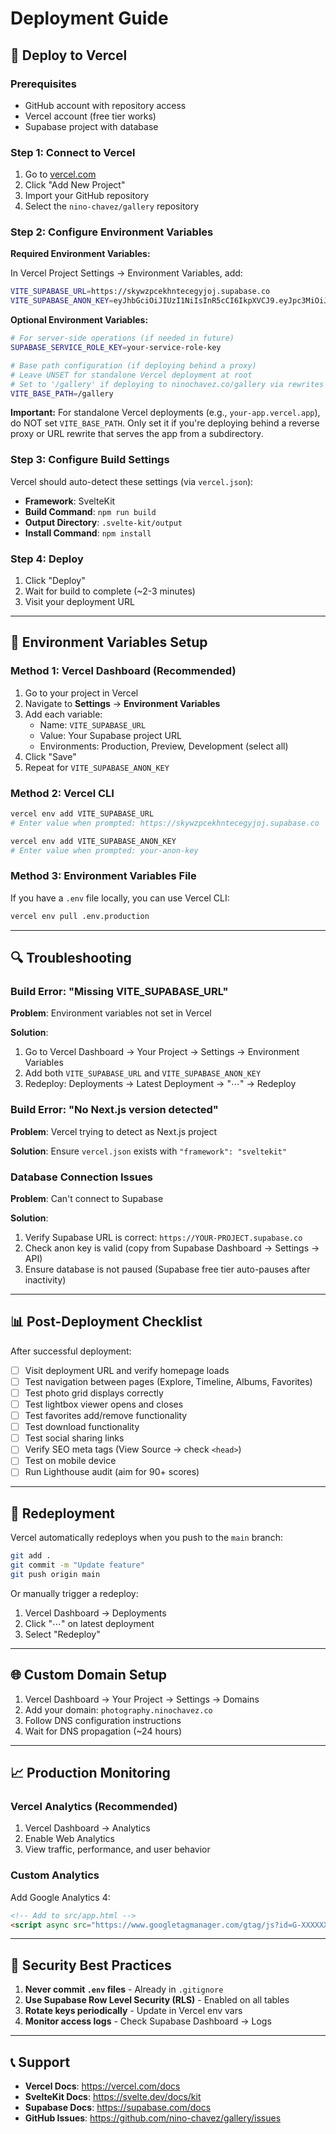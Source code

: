 # Deployment Guide

## 🚀 Deploy to Vercel

### Prerequisites
- GitHub account with repository access
- Vercel account (free tier works)
- Supabase project with database

### Step 1: Connect to Vercel

1. Go to [vercel.com](https://vercel.com)
2. Click "Add New Project"
3. Import your GitHub repository
4. Select the `nino-chavez/gallery` repository

### Step 2: Configure Environment Variables

**Required Environment Variables:**

In Vercel Project Settings → Environment Variables, add:

```bash
VITE_SUPABASE_URL=https://skywzpcekhntecegyjoj.supabase.co
VITE_SUPABASE_ANON_KEY=eyJhbGciOiJIUzI1NiIsInR5cCI6IkpXVCJ9.eyJpc3MiOiJzdXBhYmFzZSIsInJlZiI6InNreXd6cGNla2hudGVjZWd5am9qIiwicm9sZSI6ImFub24iLCJpYXQiOjE3NjA0NjUwNzUsImV4cCI6MjA3NjA0MTA3NX0.XAmv9k6nsqYv8dqFBSkhWd2OX7ZTHprpRLQKFrc-S7Y
```

**Optional Environment Variables:**

```bash
# For server-side operations (if needed in future)
SUPABASE_SERVICE_ROLE_KEY=your-service-role-key

# Base path configuration (if deploying behind a proxy)
# Leave UNSET for standalone Vercel deployment at root
# Set to '/gallery' if deploying to ninochavez.co/gallery via rewrites
VITE_BASE_PATH=/gallery
```

**Important:** For standalone Vercel deployments (e.g., `your-app.vercel.app`), do NOT set `VITE_BASE_PATH`. Only set it if you're deploying behind a reverse proxy or URL rewrite that serves the app from a subdirectory.

### Step 3: Configure Build Settings

Vercel should auto-detect these settings (via `vercel.json`):

- **Framework**: SvelteKit
- **Build Command**: `npm run build`
- **Output Directory**: `.svelte-kit/output`
- **Install Command**: `npm install`

### Step 4: Deploy

1. Click "Deploy"
2. Wait for build to complete (~2-3 minutes)
3. Visit your deployment URL

---

## 🔧 Environment Variables Setup

### Method 1: Vercel Dashboard (Recommended)

1. Go to your project in Vercel
2. Navigate to **Settings** → **Environment Variables**
3. Add each variable:
   - Name: `VITE_SUPABASE_URL`
   - Value: Your Supabase project URL
   - Environments: Production, Preview, Development (select all)
4. Click "Save"
5. Repeat for `VITE_SUPABASE_ANON_KEY`

### Method 2: Vercel CLI

```bash
vercel env add VITE_SUPABASE_URL
# Enter value when prompted: https://skywzpcekhntecegyjoj.supabase.co

vercel env add VITE_SUPABASE_ANON_KEY
# Enter value when prompted: your-anon-key
```

### Method 3: Environment Variables File

If you have a `.env` file locally, you can use Vercel CLI:

```bash
vercel env pull .env.production
```

---

## 🔍 Troubleshooting

### Build Error: "Missing VITE_SUPABASE_URL"

**Problem**: Environment variables not set in Vercel

**Solution**:
1. Go to Vercel Dashboard → Your Project → Settings → Environment Variables
2. Add both `VITE_SUPABASE_URL` and `VITE_SUPABASE_ANON_KEY`
3. Redeploy: Deployments → Latest Deployment → "⋯" → Redeploy

### Build Error: "No Next.js version detected"

**Problem**: Vercel trying to detect as Next.js project

**Solution**: Ensure `vercel.json` exists with `"framework": "sveltekit"`

### Database Connection Issues

**Problem**: Can't connect to Supabase

**Solution**:
1. Verify Supabase URL is correct: `https://YOUR-PROJECT.supabase.co`
2. Check anon key is valid (copy from Supabase Dashboard → Settings → API)
3. Ensure database is not paused (Supabase free tier auto-pauses after inactivity)

---

## 📊 Post-Deployment Checklist

After successful deployment:

- [ ] Visit deployment URL and verify homepage loads
- [ ] Test navigation between pages (Explore, Timeline, Albums, Favorites)
- [ ] Test photo grid displays correctly
- [ ] Test lightbox viewer opens and closes
- [ ] Test favorites add/remove functionality
- [ ] Test download functionality
- [ ] Test social sharing links
- [ ] Verify SEO meta tags (View Source → check `<head>`)
- [ ] Test on mobile device
- [ ] Run Lighthouse audit (aim for 90+ scores)

---

## 🔄 Redeployment

Vercel automatically redeploys when you push to the `main` branch:

```bash
git add .
git commit -m "Update feature"
git push origin main
```

Or manually trigger a redeploy:
1. Vercel Dashboard → Deployments
2. Click "⋯" on latest deployment
3. Select "Redeploy"

---

## 🌐 Custom Domain Setup

1. Vercel Dashboard → Your Project → Settings → Domains
2. Add your domain: `photography.ninochavez.co`
3. Follow DNS configuration instructions
4. Wait for DNS propagation (~24 hours)

---

## 📈 Production Monitoring

### Vercel Analytics (Recommended)

1. Vercel Dashboard → Analytics
2. Enable Web Analytics
3. View traffic, performance, and user behavior

### Custom Analytics

Add Google Analytics 4:

```html
<!-- Add to src/app.html -->
<script async src="https://www.googletagmanager.com/gtag/js?id=G-XXXXXXXXXX"></script>
```

---

## 🔐 Security Best Practices

1. **Never commit `.env` files** - Already in `.gitignore`
2. **Use Supabase Row Level Security (RLS)** - Enabled on all tables
3. **Rotate keys periodically** - Update in Vercel env vars
4. **Monitor access logs** - Check Supabase Dashboard → Logs

---

## 📞 Support

- **Vercel Docs**: https://vercel.com/docs
- **SvelteKit Docs**: https://svelte.dev/docs/kit
- **Supabase Docs**: https://supabase.com/docs
- **GitHub Issues**: https://github.com/nino-chavez/gallery/issues

<!-- Rebuild triggered after removing VITE_BASE_PATH env var -->
